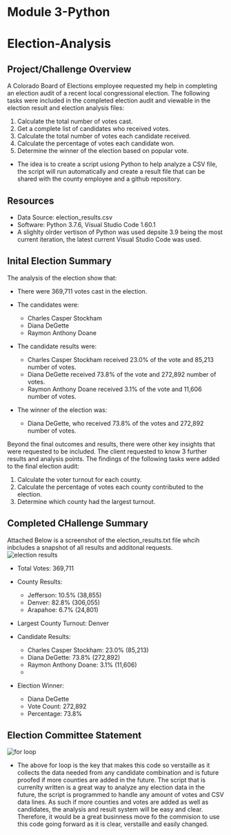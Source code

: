 # Module 3-Python
# Election-Analysis
## Project/Challenge Overview
A Colorado Board of Elections employee requested my help in completing an election audit of a recent local congressional election. The following tasks were  included in the completed election audit and viewable in the election result and election analysis files:

1. Calculate the total number of votes cast. 
2. Get a complete list of candidates who received votes. 
3. Calculate the total number of votes each candidate received. 
4. Calculate the percentage of votes each candidate won. 
5. Determine the winner of the election based on popular vote.

- The idea is to create a script usiong Python to help analyze a CSV file, the script will run automatically and create a result file that can be shared with the county employee and a github repository. 

## Resources
- Data Source: election_results.csv
- Software: Python 3.7.6, Visual Studio Code 1.60.1
- A slighlty olrder vertison of Python was used depsite 3.9 being the most current iteration, the latest current Visual Studio Code was used.

## Inital Election Summary
The analysis of the election show that:
- There were 369,711 votes cast in the election.
- The candidates were:
  - Charles Casper Stockham
  - Diana DeGette
  - Raymon Anthony Doane
 
- The candidate results were:
  - Charles Casper Stockham received 23.0% of the vote and 85,213 number of votes.
  - Diana DeGette received 73.8% of the vote and 272,892 number of votes.
  - Raymon Anthony Doane received 3.1% of the vote and 11,606 number of votes.

- The winner of the election was:
  - Diana DeGette, who received 73.8% of the votes and 272,892 number of votes.

Beyond the final outcomes and results, there were other key insights that were requested to be included. The client requested to know 3 further results and analysis points. The findings of the following tasks were added to the final election audit:

1. Calculate the voter turnout for each county.
2. Calculate the percentage of votes each county contributed to the election.
3. Determine which county had the largest turnout.

## Completed CHallenge Summary
Attached Below is a screenshot of the election_results.txt file whcih inbcludes a snapshot of all results and additonal requests.
![election results](https://user-images.githubusercontent.com/88692025/133906721-cc876e2f-f135-46ab-b5ee-fa7c276521ec.PNG)

- Total Votes: 369,711

- County Results:
  - Jefferson: 10.5% (38,855)
  - Denver: 82.8% (306,055)
  - Arapahoe: 6.7% (24,801)
- Largest County Turnout: Denver

- Candidate Results:
  - Charles Casper Stockham: 23.0% (85,213)
  - Diana DeGette: 73.8% (272,892)
  - Raymon Anthony Doane: 3.1% (11,606)
  - 
- Election Winner:
  - Diana DeGette
  - Vote Count: 272,892
  - Percentage: 73.8%

## Election Committee Statement
![for loop](https://user-images.githubusercontent.com/88692025/133907095-ac25d720-2b6e-4a15-8d0a-38f28e100f88.PNG)
- The above for loop is the key that makes this code so verstaille as it collects the data needed from any candidate combination and is future proofed if more counties are added in the future.
The script that is currenlty written is a great way to analyze any election data in the future, the script is programmed to handle any amount of votes and CSV data lines. As such if more counties and votes are added as well as candidates, the analysis and result system will be easy and clear. Therefore, it would be a great businness move fo the commision to use this code going forward as it is clear, verstaille and easily changed.
